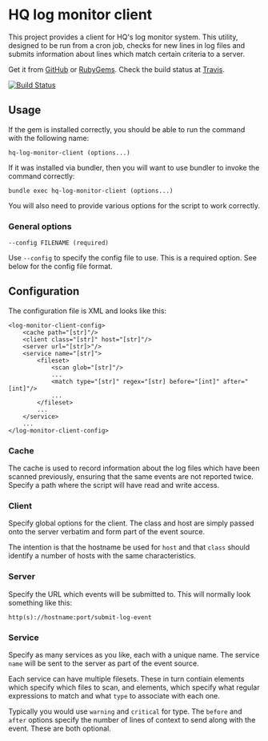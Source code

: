 # HQ log monitor client

This project provides a client for HQ's log monitor system. This utility,
designed to be run from a cron job, checks for new lines in log files and
submits information about lines which match certain criteria to a server.

Get it from [GitHub](https://github.com/jamespharaoh/hq-log-monitor-client) or
[RubyGems](https://rubygems.org/gems/hq-log-monitor-client). Check the build
status at [Travis](https://travis-ci.org/jamespharaoh/hq-log-monitor-client).

[![Build Status](https://travis-ci.org/jamespharaoh/hq-log-monitor-client.png)](https://travis-ci.org/jamespharaoh/hq-log-monitor-server)

## Usage

If the gem is installed correctly, you should be able to run the command with
the following name:

	hq-log-monitor-client (options...)

If it was installed via bundler, then you will want to use bundler to invoke the
command correctly:

	bundle exec hq-log-monitor-client (options...)

You will also need to provide various options for the script to work correctly.

### General options

	--config FILENAME (required)

Use `--config` to specify the config file to use. This is a required option. See
below for the config file format.

## Configuration

The configuration file is XML and looks like this:

	<log-monitor-client-config>
		<cache path="[str]"/>
		<client class="[str]" host="[str]"/>
		<server url="[str]>"/>
		<service name="[str]">
			<fileset>
				<scan glob="[str]"/>
				...
				<match type="[str]" regex="[str] before="[int]" after="[int]"/>
				...
			</fileset>
			...
		</service>
		...
	</log-monitor-client-config>

### Cache

The cache is used to record information about the log files which have been
scanned previously, ensuring that the same events are not reported twice.
Specify a path where the script will have read and write access.

### Client

Specify global options for the client. The class and host are simply passed onto
the server verbatim and form part of the event source.

The intention is that the hostname be used for `host` and that `class` should
identify a number of hosts with the same characteristics.

### Server

Specify the URL which events will be submitted to. This will normally look
something like this:

	http(s)://hostname:port/submit-log-event

### Service

Specify as many services as you like, each with a unique name. The service
`name` will be sent to the server as part of the event source.

Each service can have multiple filesets. These in turn contiain <scan> elements
which specify which files to scan, and <match> elements, which specify what
regular expressions to match and what `type` to associate with each one.

Typically you would use `warning` and `critical` for type. The `before` and
`after` options specify the number of lines of context to send along with the
event. These are both optional.
